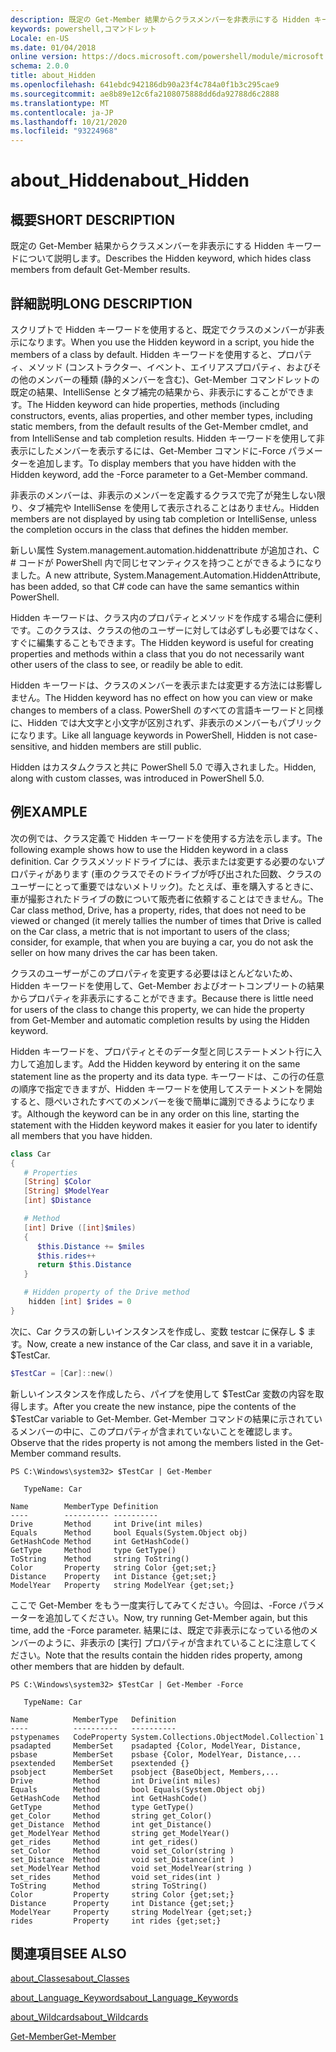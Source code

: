 ```yaml
---
description: 既定の Get-Member 結果からクラスメンバーを非表示にする Hidden キーワードについて説明します。
keywords: powershell,コマンドレット
Locale: en-US
ms.date: 01/04/2018
online version: https://docs.microsoft.com/powershell/module/microsoft.powershell.core/about/about_hidden?view=powershell-5.1&WT.mc_id=ps-gethelp
schema: 2.0.0
title: about_Hidden
ms.openlocfilehash: 641ebdc942186db90a23f4c784a0f1b3c295cae9
ms.sourcegitcommit: ae8b89e12c6fa2108075888dd6da92788d6c2888
ms.translationtype: MT
ms.contentlocale: ja-JP
ms.lasthandoff: 10/21/2020
ms.locfileid: "93224968"
---
```

# <a name="about_hidden"></a><span data-ttu-id="f04b5-104">about_Hidden</span><span class="sxs-lookup"><span data-stu-id="f04b5-104">about_Hidden</span></span>

## <a name="short-description"></a><span data-ttu-id="f04b5-105">概要</span><span class="sxs-lookup"><span data-stu-id="f04b5-105">SHORT DESCRIPTION</span></span>
<span data-ttu-id="f04b5-106">既定の Get-Member 結果からクラスメンバーを非表示にする Hidden キーワードについて説明します。</span><span class="sxs-lookup"><span data-stu-id="f04b5-106">Describes the Hidden keyword, which hides class members from default Get-Member results.</span></span>

## <a name="long-description"></a><span data-ttu-id="f04b5-107">詳細説明</span><span class="sxs-lookup"><span data-stu-id="f04b5-107">LONG DESCRIPTION</span></span>

<span data-ttu-id="f04b5-108">スクリプトで Hidden キーワードを使用すると、既定でクラスのメンバーが非表示になります。</span><span class="sxs-lookup"><span data-stu-id="f04b5-108">When you use the Hidden keyword in a script, you hide the members of a class by default.</span></span> <span data-ttu-id="f04b5-109">Hidden キーワードを使用すると、プロパティ、メソッド (コンストラクター、イベント、エイリアスプロパティ、およびその他のメンバーの種類 (静的メンバーを含む)、Get-Member コマンドレットの既定の結果、IntelliSense とタブ補完の結果から、非表示にすることができます。</span><span class="sxs-lookup"><span data-stu-id="f04b5-109">The Hidden keyword can hide properties, methods (including constructors, events, alias properties, and other member types, including static members, from the default results of the Get-Member cmdlet, and from IntelliSense and tab completion results.</span></span> <span data-ttu-id="f04b5-110">Hidden キーワードを使用して非表示にしたメンバーを表示するには、Get-Member コマンドに-Force パラメーターを追加します。</span><span class="sxs-lookup"><span data-stu-id="f04b5-110">To display members that you have hidden with the Hidden keyword, add the -Force parameter to a Get-Member command.</span></span>

<span data-ttu-id="f04b5-111">非表示のメンバーは、非表示のメンバーを定義するクラスで完了が発生しない限り、タブ補完や IntelliSense を使用して表示されることはありません。</span><span class="sxs-lookup"><span data-stu-id="f04b5-111">Hidden members are not displayed by using tab completion or IntelliSense, unless the completion occurs in the class that defines the hidden member.</span></span>

<span data-ttu-id="f04b5-112">新しい属性 System.management.automation.hiddenattribute が追加され、C \# コードが PowerShell 内で同じセマンティクスを持つことができるようになりました。</span><span class="sxs-lookup"><span data-stu-id="f04b5-112">A new attribute, System.Management.Automation.HiddenAttribute, has been added, so that C\# code can have the same semantics within PowerShell.</span></span>

<span data-ttu-id="f04b5-113">Hidden キーワードは、クラス内のプロパティとメソッドを作成する場合に便利です。このクラスは、クラスの他のユーザーに対しては必ずしも必要ではなく、すぐに編集することもできます。</span><span class="sxs-lookup"><span data-stu-id="f04b5-113">The Hidden keyword is useful for creating properties and methods within a class that you do not necessarily want other users of the class to see, or readily be able to edit.</span></span>

<span data-ttu-id="f04b5-114">Hidden キーワードは、クラスのメンバーを表示または変更する方法には影響しません。</span><span class="sxs-lookup"><span data-stu-id="f04b5-114">The Hidden keyword has no effect on how you can view or make changes to members of a class.</span></span> <span data-ttu-id="f04b5-115">PowerShell のすべての言語キーワードと同様に、Hidden では大文字と小文字が区別されず、非表示のメンバーもパブリックになります。</span><span class="sxs-lookup"><span data-stu-id="f04b5-115">Like all language keywords in PowerShell, Hidden is not case-sensitive, and hidden members are still public.</span></span>

<span data-ttu-id="f04b5-116">Hidden はカスタムクラスと共に PowerShell 5.0 で導入されました。</span><span class="sxs-lookup"><span data-stu-id="f04b5-116">Hidden, along with custom classes, was introduced in PowerShell 5.0.</span></span>

## <a name="example"></a><span data-ttu-id="f04b5-117">例</span><span class="sxs-lookup"><span data-stu-id="f04b5-117">EXAMPLE</span></span>

<span data-ttu-id="f04b5-118">次の例では、クラス定義で Hidden キーワードを使用する方法を示します。</span><span class="sxs-lookup"><span data-stu-id="f04b5-118">The following example shows how to use the Hidden keyword in a class definition.</span></span> <span data-ttu-id="f04b5-119">Car クラスメソッドドライブには、表示または変更する必要のないプロパティがあります (車のクラスでそのドライブが呼び出された回数、クラスのユーザーにとって重要ではないメトリック)。たとえば、車を購入するときに、車が撮影されたドライブの数について販売者に依頼することはできません。</span><span class="sxs-lookup"><span data-stu-id="f04b5-119">The Car class method, Drive, has a property, rides, that does not need to be viewed or changed (it merely tallies the number of times that Drive is called on the Car class, a metric that is not important to users of the class; consider, for example, that when you are buying a car, you do not ask the seller on how many drives the car has been taken.</span></span>

<span data-ttu-id="f04b5-120">クラスのユーザーがこのプロパティを変更する必要はほとんどないため、Hidden キーワードを使用して、Get-Member およびオートコンプリートの結果からプロパティを非表示にすることができます。</span><span class="sxs-lookup"><span data-stu-id="f04b5-120">Because there is little need for users of the class to change this property, we can hide the property from Get-Member and automatic completion results by using the Hidden keyword.</span></span>

<span data-ttu-id="f04b5-121">Hidden キーワードを、プロパティとそのデータ型と同じステートメント行に入力して追加します。</span><span class="sxs-lookup"><span data-stu-id="f04b5-121">Add the Hidden keyword by entering it on the same statement line as the property and its data type.</span></span> <span data-ttu-id="f04b5-122">キーワードは、この行の任意の順序で指定できますが、Hidden キーワードを使用してステートメントを開始すると、隠ぺいされたすべてのメンバーを後で簡単に識別できるようになります。</span><span class="sxs-lookup"><span data-stu-id="f04b5-122">Although the keyword can be in any order on this line, starting the statement with the Hidden keyword makes it easier for you later to identify all members that you have hidden.</span></span>

```powershell
class Car
{
   # Properties
   [String] $Color
   [String] $ModelYear
   [int] $Distance

   # Method
   [int] Drive ([int]$miles)
   {
      $this.Distance += $miles
      $this.rides++
      return $this.Distance
   }

   # Hidden property of the Drive method
    hidden [int] $rides = 0
}
```

<span data-ttu-id="f04b5-123">次に、Car クラスの新しいインスタンスを作成し、変数 testcar に保存し \$ ます。</span><span class="sxs-lookup"><span data-stu-id="f04b5-123">Now, create a new instance of the Car class, and save it in a variable, \$TestCar.</span></span>

```powershell
$TestCar = [Car]::new()
```

<span data-ttu-id="f04b5-124">新しいインスタンスを作成したら、パイプを使用して $TestCar 変数の内容を取得します。</span><span class="sxs-lookup"><span data-stu-id="f04b5-124">After you create the new instance, pipe the contents of the $TestCar variable to Get-Member.</span></span> <span data-ttu-id="f04b5-125">Get-Member コマンドの結果に示されているメンバーの中に、このプロパティが含まれていないことを確認します。</span><span class="sxs-lookup"><span data-stu-id="f04b5-125">Observe that the rides property is not among the members listed in the Get-Member command results.</span></span>

```output
PS C:\Windows\system32> $TestCar | Get-Member

   TypeName: Car

Name        MemberType Definition
----        ---------- ----------
Drive       Method     int Drive(int miles)
Equals      Method     bool Equals(System.Object obj)
GetHashCode Method     int GetHashCode()
GetType     Method     type GetType()
ToString    Method     string ToString()
Color       Property   string Color {get;set;}
Distance    Property   int Distance {get;set;}
ModelYear   Property   string ModelYear {get;set;}

```

<span data-ttu-id="f04b5-126">ここで Get-Member をもう一度実行してみてください。今回は、-Force パラメーターを追加してください。</span><span class="sxs-lookup"><span data-stu-id="f04b5-126">Now, try running Get-Member again, but this time, add the -Force parameter.</span></span>
<span data-ttu-id="f04b5-127">結果には、既定で非表示になっている他のメンバーのように、非表示の [実行] プロパティが含まれていることに注意してください。</span><span class="sxs-lookup"><span data-stu-id="f04b5-127">Note that the results contain the hidden rides property, among other members that are hidden by default.</span></span>

```output
PS C:\Windows\system32> $TestCar | Get-Member -Force

   TypeName: Car

Name          MemberType   Definition
----          ----------   ----------
pstypenames   CodeProperty System.Collections.ObjectModel.Collection`1
psadapted     MemberSet    psadapted {Color, ModelYear, Distance,
psbase        MemberSet    psbase {Color, ModelYear, Distance,...
psextended    MemberSet    psextended {}
psobject      MemberSet    psobject {BaseObject, Members,...
Drive         Method       int Drive(int miles)
Equals        Method       bool Equals(System.Object obj)
GetHashCode   Method       int GetHashCode()
GetType       Method       type GetType()
get_Color     Method       string get_Color()
get_Distance  Method       int get_Distance()
get_ModelYear Method       string get_ModelYear()
get_rides     Method       int get_rides()
set_Color     Method       void set_Color(string )
set_Distance  Method       void set_Distance(int )
set_ModelYear Method       void set_ModelYear(string )
set_rides     Method       void set_rides(int )
ToString      Method       string ToString()
Color         Property     string Color {get;set;}
Distance      Property     int Distance {get;set;}
ModelYear     Property     string ModelYear {get;set;}
rides         Property     int rides {get;set;}

```

## <a name="see-also"></a><span data-ttu-id="f04b5-128">関連項目</span><span class="sxs-lookup"><span data-stu-id="f04b5-128">SEE ALSO</span></span>

[<span data-ttu-id="f04b5-129">about_Classes</span><span class="sxs-lookup"><span data-stu-id="f04b5-129">about_Classes</span></span>](about_Classes.md)

[<span data-ttu-id="f04b5-130">about_Language_Keywords</span><span class="sxs-lookup"><span data-stu-id="f04b5-130">about_Language_Keywords</span></span>](about_Language_Keywords.md)

[<span data-ttu-id="f04b5-131">about_Wildcards</span><span class="sxs-lookup"><span data-stu-id="f04b5-131">about_Wildcards</span></span>](about_Wildcards.md)

[<span data-ttu-id="f04b5-132">Get-Member</span><span class="sxs-lookup"><span data-stu-id="f04b5-132">Get-Member</span></span>](xref:Microsoft.PowerShell.Utility.Get-Member)
